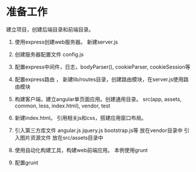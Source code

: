 # 准备工作
建立项目，创建后端目录和前端目录。

1. 使用express创建web服务器。 新建server.js

2. 创建服务器配置文件 config.js

3. 配置express中间件，日志，bodyParser(), cookieParser, cookieSession等

4. 配置express路由 ， 新建lib/routes目录，创建路由模块，在server.js使用路由模块

5. 构建客户端，建立angular单页面应用。创建通用目录。 src(app, assets, common, less, index.html), vendor, test

6. 新建index.html。 引用相关js和css，搭建应用窗口布局。

7. 引入第三方库文件 angular.js jquery.js bootstrap.js等 放在vendor目录中
    引入图片资源文件 放在src/assets目录中

8. 使用自动化构建工具，构建web前端应用。 本例使用grunt

9. 配置grunt
